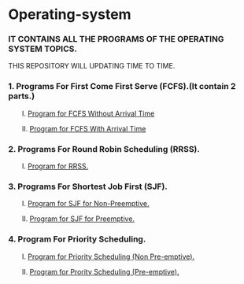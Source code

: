 # Operating-system
### IT CONTAINS ALL THE PROGRAMS OF THE OPERATING SYSTEM TOPICS.
THIS REPOSITORY WILL UPDATING TIME TO TIME. 
### 1. Programs For First Come First Serve (FCFS).(It contain 2 parts.)
<p>&emsp;&emsp;Ⅰ. <a href="https://github.com/anshshori2002/Operating-system/blob/main/First%20Come%20First%20Serve%20(FCFS)/Program_for_FCFS_(Part-1).c"> Program for FCFS Without Arrival Time</a></p>
<p>&emsp;&emsp;Ⅱ. <a href="https://github.com/anshshori2002/Operating-system/blob/main/First%20Come%20First%20Serve%20(FCFS)/Program_for_FCFS(Part-2).c">Program for FCFS With Arrival Time</a></p>

### 2. Programs For Round Robin Scheduling (RRSS).
<p>&emsp;&emsp;Ⅰ. <a href="https://github.com/anshshori2002/Operating-system/blob/main/Round%20Robin%20Scheduling/Program%20for%20RRS">Program for RRSS.</a></p>

### 3. Programs For Shortest Job First (SJF).
<p>&emsp;&emsp;Ⅰ. <a href="https://github.com/anshshori2002/Operating-system/blob/main/Shortest%20Job%20First%20(SJF)/Program%20For%20SJF%20(Non-Preemptive)">Program for SJF for Non-Preemptive.</a></p>
<p>&emsp;&emsp;Ⅱ. <a href="https://github.com/anshshori2002/Operating-system/blob/main/Shortest%20Job%20First%20(SJF)/Program%20For%20SJF%20(Preemptive)">Program for SJF for Preemptive.</a></p>

### 4. Program For Priority Scheduling.
<p>&emsp;&emsp;Ⅰ. <a href="https://github.com/anshshori2002/Operating-system/blob/main/Priority%20Scheduling/Program%20for%20Priority%20Scheduling(Non-Preemptive)">Program for Priority Scheduling (Non Pre-emptive).</a></p>
<p>&emsp;&emsp;Ⅱ. <a href="https://github.com/anshshori2002/Operating-system/blob/main/Priority%20Scheduling/Program%20for%20Priority%20Scheduling(Preemptive)">Program for Prority Scheduling (Pre-emptive).</a></p>


